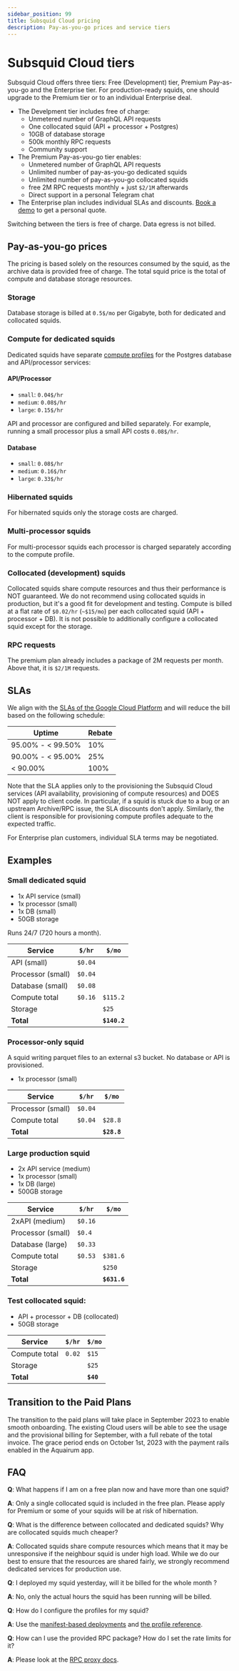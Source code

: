 ```yaml
---
sidebar_position: 99
title: Subsquid Cloud pricing
description: Pay-as-you-go prices and service tiers
---
```


# Subsquid Cloud tiers

Subsquid Cloud offers three tiers: Free (Development) tier, Premium Pay-as-you-go and the Enterprise tier. For production-ready squids, one should upgrade to the Premium tier or to an individual Enterprise deal.

- The Develpment tier includes free of charge:
  -  Unmetered number of GraphQL API requests   
  -  One collocated squid (API + processor + Postgres)
  -  10GB of database storage
  -  500k monthly RPC requests
  -  Community support
- The Premium Pay-as-you-go tier enables:
  - Unmetered number of GraphQL API requests     
  - Unlimited number of pay-as-you-go dedicated squids 
  - Unlimited number of pay-as-you-go collocated squids
  - free 2M RPC requests monthly + just `$2/1M` afterwards
  - Direct support in a personal Telegram chat
- The Enterprise plan includes individual SLAs and discounts. [Book a demo](https://calendly.com/d/yzj-48g-bf7/subsquid-demo) to get a personal quote.

Switching between the tiers is free of charge. 
Data egress is not billed.

## Pay-as-you-go prices

The pricing is based solely on the resources consumed by the squid, as the archive data is provided free of charge. 
The total squid price is the total of compute and database storage resources.

### Storage

Database storage is billed at `0.5$/mo` per Gigabyte, both for dedicated and collocated squids.

### Compute for dedicated squids

Dedicated squids have separate [compute profiles](/deploy-squid/scale/#services) for the Postgres database and API/processor services:

#### API/Processor

- `small`: `0.04$/hr` 
- `medium`: `0.08$/hr`
- `large`: `0.15$/hr`

API and processor are configured and billed separately. For example, running a small processor plus a small API costs `0.08$/hr`.

#### Database

- `small`: `0.08$/hr`
- `medium`: `0.16$/hr`
- `large`: `0.33$/hr`

### Hibernated squids

For hibernated squids only the storage costs are charged. 

### Multi-processor squids

For multi-processor squids each processor is charged separately according to the compute profile.

### Collocated (development) squids

Collocated squids share compute resources and thus their performance is NOT guaranteed. We do not recommend using
collocated squids in production, but it's a good fit for development and testing.
Compute is billed at a flat rate of `$0.02/hr` (`~$15/mo`) per each collocated squid (API + processor + DB).
It is not possible to additionally configure a collocated squid except for the storage.

### RPC requests

The premium plan already includes a package of 2M requests per month. Above that, it is `$2/1M` requests. 

## SLAs

We align with the [SLAs of the Google Cloud Platform](https://cloud.google.com/compute/sla) and will reduce the bill based on the following schedule:

| Uptime | Rebate |
|-----------------|-----------------|
| 95.00% - < 99.50%     | 10%        |
| 90.00% - < 95.00%       | 25%         |
| < 90.00%          | 100%       |

Note that the SLA applies only to the provisioning the Subsquid Cloud services (API availability, provisioning of compute resources) and DOES NOT apply to client code. In particular, if a squid is stuck due to a bug or an upstream Archive/RPC issue, the SLA discounts don't apply. Similarly, the client is responsible for provisioning compute profiles adequate to the expected traffic.

For Enterprise plan customers, individual SLA terms may be negotiated. 

## Examples

### Small dedicated squid

- 1x API service (small)
- 1x processor (small)
- 1x DB (small)
- 50GB storage

Runs 24/7 (720 hours a month). 

| Service | `$/hr` | `$/mo`          |
|-----------------|-----------------|-----------------|
| API (small) |  `$0.04`    |   |
| Processor (small)  |  `$0.04`    |  |
| Database (small)   | `$0.08`     |     |
| Compute total  |  `$0.16`    | `$115.2` |
| Storage      |          | `$25` |
| **Total**       |      | **`$140.2`** |


### Processor-only squid

A squid writing parquet files to an external s3 bucket. No database or API is provisioned.

- 1x processor (small)

| Service | `$/hr` | `$/mo`          |
|-----------------|-----------------|-----------------|
| Processor (small)  |  `$0.04`    |    |
| Compute total  |  `$0.04`    | `$28.8` |
| **Total**       |      | **`$28.8`** |


### Large production squid

- 2x API service (medium)
- 1x processor (small)
- 1x DB (large)
- 500GB storage

| Service | `$/hr` | `$/mo`          |
|-----------------|-----------------|-----------------|
| 2xAPI (medium)  |  `$0.16`    |   |
| Processor (small) |  `$0.4`    |  |
| Database (large)   | `$0.33`     |     |
| Compute total   |  `$0.53`    | `$381.6` |
| Storage      |          | `$250` |
| **Total**       |      | **`$631.6`** |


### Test collocated squid:

- API + processor + DB (collocated)
- 50GB storage

| Service | `$/hr` | `$/mo`          |
|-----------------|-----------------|-----------------|
| Compute total  | `0.02`    | `$15` |
| Storage      |          | `$25` |
| **Total**       |      | **`$40`** |

## Transition to the Paid Plans

The transition to the paid plans will take place in September 2023 to enable smooth onboarding. 
The existing Cloud users will be able to see the usage and the provisional billing for September, with a full rebate of the total invoice. 
The grace period ends on October 1st, 2023 with the payment rails enabled in the Aquairum app.

## FAQ

**Q**: What happens if I am on a free plan now and have more than one squid?

**A**: Only a single collocated squid is included in the free plan. Please apply for Premium or some of your squids will be at risk of hibernation.

**Q**: What is the difference between collocated and dedicated squids? Why are collocated squids much cheaper?

**A**: Collocated squids share compute resources which means that it may be unresponsive if the neighbour squid is under high load. 
While we do our best to ensure that the resources are shared fairly, we strongly recommend dedicated services for production use.

**Q**: I deployed my squid yesterday, will it be billed for the whole month ?

**A**: No, only the actual hours the squid has been running will be billed.

**Q**: How do I configure the profiles for my squid? 

**A**: Use the [manifest-based deployments](/deploy-squid/deploy-manifest/) and [the profile reference](/deploy-squid/scale/).

**Q**: How can I use the provided RPC package? How do I set the rate limits for it?
 
**A**: Please look at the [RPC proxy docs](/deploy-squid/rpc-proxy/).


